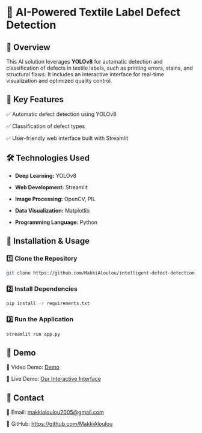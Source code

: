# 📌 AI-Powered Textile Label Defect Detection

## 🚀 Overview

This AI solution leverages **YOLOv8** for automatic detection and classification of defects in textile labels, such as printing errors, stains, and structural flaws. It includes an interactive interface for real-time visualization and optimized quality control.

## 🎯 Key Features

✅ Automatic defect detection using YOLOv8

✅ Classification of defect types

✅ User-friendly web interface built with Streamlit

## 🛠 Technologies Used

- **Deep Learning:** YOLOv8

- **Web Development:** Streamlit

- **Image Processing:** OpenCV, PIL

- **Data Visualization:** Matplotlib

- **Programming Language:** Python

## 📂 Installation & Usage

### 1️⃣ Clone the Repository

```bash
git clone https://github.com/MakkiAloulou/intelligent-defect-detection.git
```

### 2️⃣ Install Dependencies

```bash
pip install -r requirements.txt
```

### 3️⃣ Run the Application

```bash
streamlit run app.py
```

## 📸 Demo

🎥 Video Demo: [Demo](https://drive.google.com/file/d/1S3Vdk3KQJHEaCqO31HFnz_ZVzjej_4O-/view?usp=sharing)

🔗 Live Demo: [Our Interactive Interface](https://intelligent-defect-detection.streamlit.app/)

## 📩 Contact

🔗 Email: makkialoulou2005@gmail.com

🔗 GitHub: https://github.com/MakkiAloulou
